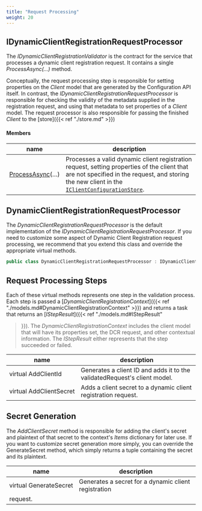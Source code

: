 ```yaml
---
title: "Request Processing"
weight: 20
---
```


## IDynamicClientRegistrationRequestProcessor
The *IDynamicClientRegistrationValidator* is the contract for the service that
processes a dynamic client registration request. It contains a single
*ProcessAsync(...)* method.

Conceptually, the request processing step is responsible for setting properties
on the *Client* model that are generated by the Configuration API itself. In
contrast, the *IDynamicClientRegistrationRequestProcessor* is responsible for
checking the validity of the metadata supplied in the registration request, and
using that metadata to set properties of a *Client* model. The request processor
is also responsible for passing the finished *Client* to the [store]({{< ref
"./store.md" >}})

#### Members

| name | description |
| --- | --- |
| [ProcessAsync](IDynamicClientRegistrationRequestProcessor/ProcessAsync.md)(…) | Processes a valid dynamic client registration request, setting properties of the client that are not specified in the request, and storing the new client in the [`IClientConfigurationStore`](../Duende.IdentityServer.Configuration/IClientConfigurationStore.md). |


## DynamicClientRegistrationRequestProcessor 
The *DynamicClientRegistrationRequestProcessor* is the default implementation of the *IDynamicClientRegistrationRequestProcessor*. If you need to customize some aspect
of Dynamic Client Registration request processing, we recommend that you extend this
class and override the appropriate virtual methods.

```csharp
public class DynamicClientRegistrationRequestProcessor : IDynamicClientRegistrationRequestProcessor
```

## Request Processing Steps
Each of these virtual methods represents one step in the validation process.
Each step is passed a [*DynamicClientRegistrationContext*]({{< ref
"./models.md#DynamicClientRegistrationContext" >}}) and returns a task
that returns an [*IStepResult*]({{< ref "./models.md#IStepResult"
>}}). The *DynamicClientRegistrationContext* includes the client model that will
have its properties set, the DCR request, and other contextual information. The
*IStepResult* either represents that the step succeeded or failed.

| name | description |
| --- | --- |
| virtual AddClientId | Generates a client ID and adds it to the validatedRequest's client model. |
| virtual AddClientSecret | Adds a client secret to a dynamic client registration request. |

## Secret Generation
The *AddClientSecret* method is responsible for adding the client's secret and
plaintext of that secret to the context's *Items* dictionary for later use. If you want to customize secret generation more simply, you can override the GenerateSecret method, which simply returns a tuple containing the secret and its plaintext.

| name | description |
| --- | --- |
| virtual GenerateSecret | Generates a secret for a dynamic client registration
request. |